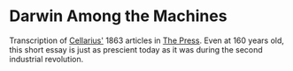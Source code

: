 # Darwin Among the Machines

Transcription of [Cellarius'](https://en.wikipedia.org/wiki/Samuel_Butler_(novelist)) 1863 articles in [The Press](https://paperspast.natlib.govt.nz/newspapers/CHP18630613.2.4). Even at 160 years old, this short essay is just as prescient today as it was during the second industrial revolution. 
